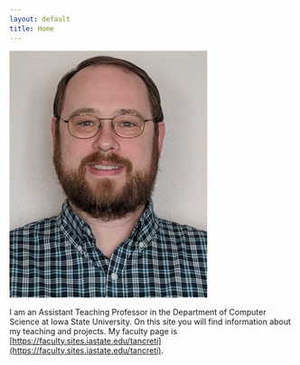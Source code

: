 ```yaml
---
layout: default
title: Home
---
```


<img src="images/tancreti-photo.png" alt="Photo of Matthew Tan Creti." title="Matthew Tan Creti" class="center"/>

I am an Assistant Teaching Professor in the Department of Computer Science at Iowa State University. On this site you will find information about my teaching and projects. My faculty page is [https://faculty.sites.iastate.edu/tancreti](https://faculty.sites.iastate.edu/tancreti).
